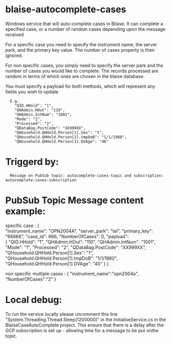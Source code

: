 # blaise-autocomplete-cases

Windows service that will auto-complete cases in Bliase. It can complete a specified case, or a number of random cases depending upon the message received

For a specific case you need to specify the instrument name, the server park, and the primary key value. The number of cases property is then ignored.

For non specific cases, you simply need to specify the server park and the number of cases you would like to complete. The records processed are random in terms of which ones are chosen in the 
blaise database. 

You must specify a payload for both methods, which will represent any fields you wish to update

      E.g.           
		"QID.HHold": "1",
        "QHAdmin.HOut": "110",
        "QHAdmin.IntNum": "1001",
        "Mode": "1",
        "Processed": "2",
        "QDataBag.PostCode": "XX999XX",
        "QHousehold.QHHold.Person[1].Sex": "1",
        "QHousehold.QHHold.Person[1].tmpDoB": "1/1/1980",
        "QHousehold.QHHold.Person[1].DVAge": "40"
	

# Triggerd by:
    
      Message on PubSub topic: autocomplete-cases-topic and subscription: autocomplete-cases-subscription

# PubSub Topic Message content example:

specific case : 
{ 	
	"instrument_name": "OPN2004A",
	"server_park": "tel",
	"primary_key": "66666",
	"case_id": 666,
	"NumberOfCases": 0,
	"payload":  
	{
		"QID.HHold": "1",
        "QHAdmin.HOut": "110",
        "QHAdmin.IntNum": "1001",
        "Mode": "1",
        "Processed": "2",
        "QDataBag.PostCode": "XX999XX",
        "QHousehold.QHHold.Person[1].Sex": "1",
        "QHousehold.QHHold.Person[1].tmpDoB": "1/1/1980",
        "QHousehold.QHHold.Person[1].DVAge": "40"
		}
}


non specific multiple cases : 
    { 
    "instrument_name":"opn2004a", 
    "NumberOfCases":"2" 
    }


# Local debug:

To run the service locally please uncomment this line "System.Threading.Thread.Sleep(1200000)" in the InitialiseService.cs in the BlaiseCaseAutoComplete project.  This ensure that there is a delay after the GCP subscription is set up - allowing time for a message to be put onthe topic.  



